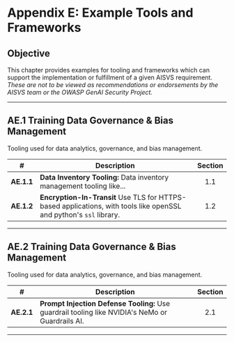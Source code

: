 # Appendix E: Example Tools and Frameworks

## Objective

This chapter provides examples for tooling and frameworks which can support the implementation or fulfillment of a given AISVS requirement. *These are not to be viewed as recommendations or endorsements by the AISVS team or the OWASP GenAI Security Project.*

---

## AE.1 Training Data Governance & Bias Management

Tooling used for data analytics, governance, and bias management.

| # | Description | Section |
|:--------:|---------------------------------------------------------------------------------------------------------------------|:---:|
| **AE.1.1** | **Data Inventory Tooling:** Data inventory management tooling like... | 1.1 |
| **AE.1.2** | **Encryption-In-Transit** Use TLS for HTTPS-based applications, with tools like openSSL and python's `ssl` library.  | 1.2 |

---

## AE.2 Training Data Governance & Bias Management

Tooling used for data analytics, governance, and bias management.

| # | Description | Section |
|:--------:|---------------------------------------------------------------------------------------------------------------------|:---:|
| **AE.2.1** | **Prompt Injection Defense Tooling:** Use guardrail tooling like NVIDIA's NeMo or Guardrails AI. | 2.1 |

---
